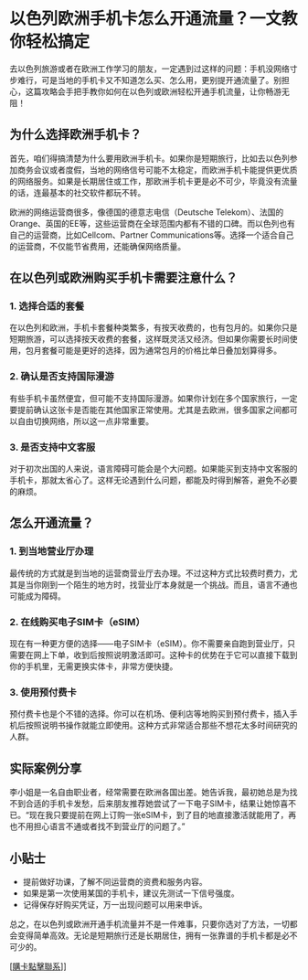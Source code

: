 # 以色列欧洲手机卡怎么开通流量？一文教你轻松搞定

去以色列旅游或者在欧洲工作学习的朋友，一定遇到过这样的问题：手机没网络寸步难行，可是当地的手机卡又不知道怎么买、怎么用，更别提开通流量了。别担心，这篇攻略会手把手教你如何在以色列或欧洲轻松开通手机流量，让你畅游无阻！

## 为什么选择欧洲手机卡？

首先，咱们得搞清楚为什么要用欧洲手机卡。如果你是短期旅行，比如去以色列参加商务会议或者度假，当地的网络信号可能不太稳定，而欧洲手机卡能提供更优质的网络服务。如果是长期居住或工作，那欧洲手机卡更是必不可少，毕竟没有流量的话，连最基本的社交软件都玩不转。

欧洲的网络运营商很多，像德国的德意志电信（Deutsche Telekom）、法国的Orange、英国的EE等，这些运营商在全球范围内都有不错的口碑。而以色列也有自己的运营商，比如Cellcom、Partner Communications等。选择一个适合自己的运营商，不仅能节省费用，还能确保网络质量。

## 在以色列或欧洲购买手机卡需要注意什么？

### 1. 选择合适的套餐
在以色列和欧洲，手机卡套餐种类繁多，有按天收费的，也有包月的。如果你只是短期旅游，可以选择按天收费的套餐，这样既灵活又经济。但如果你需要长时间使用，包月套餐可能是更好的选择，因为通常包月的价格比单日叠加划算得多。

### 2. 确认是否支持国际漫游
有些手机卡虽然便宜，但可能不支持国际漫游。如果你计划在多个国家旅行，一定要提前确认这张卡是否能在其他国家正常使用。尤其是去欧洲，很多国家之间都可以自由切换网络，所以这一点非常重要。

### 3. 是否支持中文客服
对于初次出国的人来说，语言障碍可能会是个大问题。如果能买到支持中文客服的手机卡，那就太省心了。这样无论遇到什么问题，都能及时得到解答，避免不必要的麻烦。

## 怎么开通流量？

### 1. 到当地营业厅办理
最传统的方式就是到当地的运营商营业厅去办理。不过这种方式比较费时费力，尤其是当你刚到一个陌生的地方时，找营业厅本身就是一个挑战。而且，语言不通也可能成为障碍。

### 2. 在线购买电子SIM卡（eSIM）
现在有一种更方便的选择——电子SIM卡（eSIM）。你不需要亲自跑到营业厅，只需要在网上下单，收到后按照说明激活即可。这种卡的优势在于它可以直接下载到你的手机里，无需更换实体卡，非常方便快捷。

### 3. 使用预付费卡
预付费卡也是个不错的选择。你可以在机场、便利店等地购买到预付费卡，插入手机后按照说明书操作就能立即使用。这种方式非常适合那些不想花太多时间研究的人群。

## 实际案例分享

李小姐是一名自由职业者，经常需要在欧洲各国出差。她告诉我，最初她总是为找不到合适的手机卡发愁，后来朋友推荐她尝试了一下电子SIM卡，结果让她惊喜不已。“现在我只要提前在网上订购一张eSIM卡，到了目的地直接激活就能用了，再也不用担心语言不通或者找不到营业厅的问题了。”

## 小贴士

- 提前做好功课，了解不同运营商的资费和服务内容。
- 如果是第一次使用某国的手机卡，建议先测试一下信号强度。
- 记得保存好购买凭证，万一出现问题可以用来申诉。

总之，在以色列或欧洲开通手机流量并不是一件难事，只要你选对了方法，一切都会变得简单高效。无论是短期旅行还是长期居住，拥有一张靠谱的手机卡都是必不可少的。

[[購卡點擊聯系](https://t.me/s/esim1088)]]